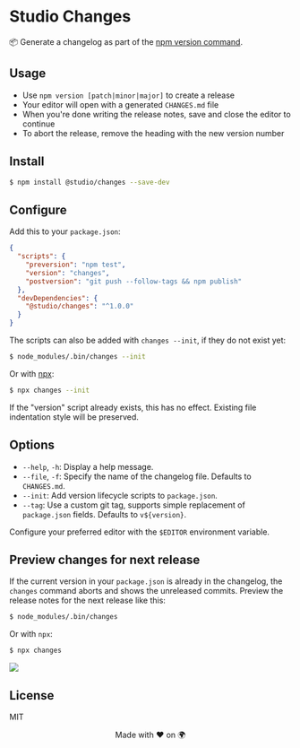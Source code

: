 # Studio Changes

📦 Generate a changelog as part of the [npm version command][1].

## Usage

- Use `npm version [patch|minor|major]` to create a release
- Your editor will open with a generated `CHANGES.md` file
- When you're done writing the release notes, save and close the editor to
  continue
- To abort the release, remove the heading with the new version number

## Install

```bash
$ npm install @studio/changes --save-dev
```

## Configure

Add this to your `package.json`:

```json
{
  "scripts": {
    "preversion": "npm test",
    "version": "changes",
    "postversion": "git push --follow-tags && npm publish"
  },
  "devDependencies": {
    "@studio/changes": "^1.0.0"
  }
}
```

The scripts can also be added with `changes --init`, if they do not exist yet:

```bash
$ node_modules/.bin/changes --init
```

Or with [npx][2]:

```bash
$ npx changes --init
```

If the "version" script already exists, this has no effect. Existing file
indentation style will be preserved.

## Options

- `--help`, `-h`: Display a help message.
- `--file`, `-f`: Specify the name of the changelog file. Defaults to
  `CHANGES.md`.
- `--init`: Add version lifecycle scripts to `package.json`.
- `--tag`: Use a custom git tag, supports simple replacement of `package.json`
  fields. Defaults to `v${version}`.

Configure your preferred editor with the `$EDITOR` environment variable.

## Preview changes for next release

If the current version in your `package.json` is already in the changelog, the
`changes` command aborts and shows the unreleased commits. Preview the release
notes for the next release like this:

```bash
$ node_modules/.bin/changes
```

Or with `npx`:

```bash
$ npx changes
```

![](https://javascript.studio/assets/changes-1.0.gif)

## License

MIT

<div align="center">Made with ❤️ on 🌍</div>

[1]: https://docs.npmjs.com/cli/version
[2]: https://medium.com/@maybekatz/introducing-npx-an-npm-package-runner-55f7d4bd282b
